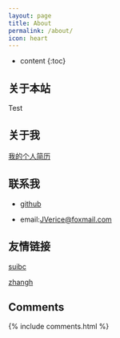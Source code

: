 ```yaml
---
layout: page
title: About
permalink: /about/
icon: heart
---
```


* content
{:toc}

## 关于本站
Test


## 关于我

[我的个人简历](http://oda7fm1lk.bkt.clouddn.com/%E6%9B%B9%E6%81%92%E4%BC%9F%E7%AE%80%E5%8E%86.doc)

## 联系我
- [github](https://github.com/JVerice)

- email:JVerice@foxmail.com  

## 友情链接

[suibc](http://www.suibinc.com/)

[zhangh](http://zhangh.net/)

## Comments

{% include comments.html %}
